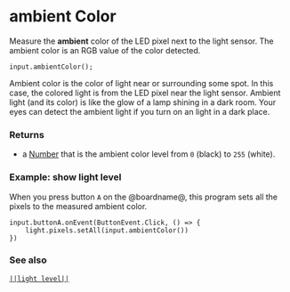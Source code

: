 # ambient Color

Measure the **ambient** color of the LED pixel next to the light sensor.
The ambient color is an RGB value of the color detected.

```sig
input.ambientColor();
```
Ambient color is the color of light near or surrounding some spot. In this case, the colored
light is from the LED pixel near the light sensor. Ambient light (and its color) is like the
glow of a lamp shining in a dark room. Your eyes can detect the ambient light if you turn
on an light in a dark place.

### Returns

* a [Number](/types/number) that is the ambient color level from ``0`` (black) to ``255`` (white).

### Example: show light level

When you press button `A` on the @boardname@, this
program sets all the pixels to the measured ambient color.

```blocks
input.buttonA.onEvent(ButtonEvent.Click, () => {
    light.pixels.setAll(input.ambientColor())
})
```

### See also

[``||light level||``](/reference/input/light-level)

